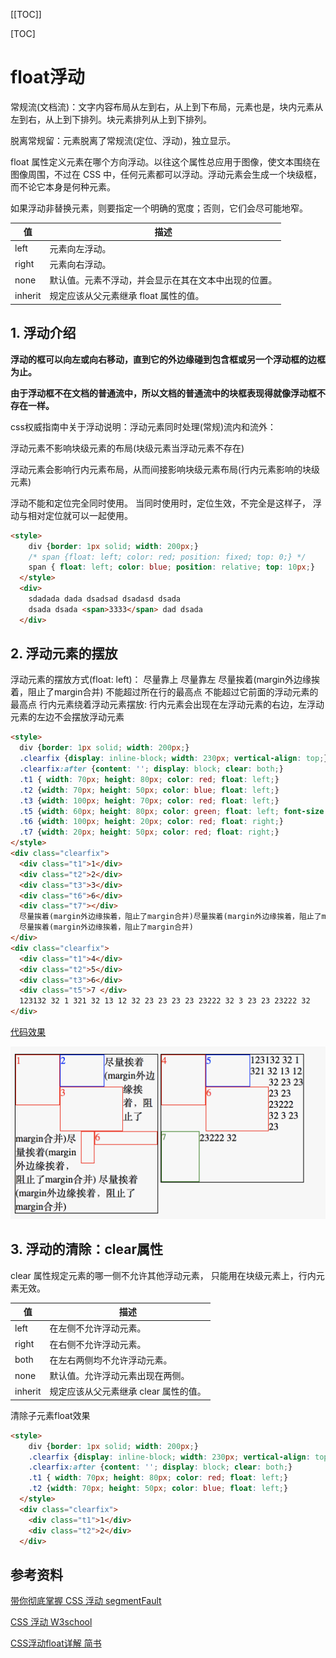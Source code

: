 [[TOC]]

[TOC]



# float浮动

常规流(文档流)：文字内容布局从左到右，从上到下布局，元素也是，块内元素从左到右，从上到下排列。块元素排列从上到下排列。

脱离常规留：元素脱离了常规流(定位、浮动)，独立显示。

float 属性定义元素在哪个方向浮动。以往这个属性总应用于图像，使文本围绕在图像周围，不过在 CSS 中，任何元素都可以浮动。浮动元素会生成一个块级框，而不论它本身是何种元素。

如果浮动非替换元素，则要指定一个明确的宽度；否则，它们会尽可能地窄。

| 值      | 描述                                                 |
| ------- | ---------------------------------------------------- |
| left    | 元素向左浮动。                                       |
| right   | 元素向右浮动。                                       |
| none    | 默认值。元素不浮动，并会显示在其在文本中出现的位置。 |
| inherit | 规定应该从父元素继承 float 属性的值。                |



## 1. 浮动介绍

**浮动的框可以向左或向右移动，直到它的外边缘碰到包含框或另一个浮动框的边框为止。**

**由于浮动框不在文档的普通流中，所以文档的普通流中的块框表现得就像浮动框不存在一样。**

css权威指南中关于浮动说明：浮动元素同时处理(常规)流内和流外：

浮动元素不影响块级元素的布局(块级元素当浮动元素不存在)

浮动元素会影响行内元素布局，从而间接影响块级元素布局(行内元素影响的块级元素)

浮动不能和定位完全同时使用。
当同时使用时，定位生效，不完全是这样子， 浮动与相对定位就可以一起使用。
```html
<style>
    div {border: 1px solid; width: 200px;}
    /* span {float: left; color: red; position: fixed; top: 0;} */
    span { float: left; color: blue; position: relative; top: 10px;}
  </style>
  <div>
    sdadada dada dsadsad dsadasd dsada
    dsada dsada <span>3333</span> dad dsada
  </div>
```



## 2. 浮动元素的摆放

浮动元素的摆放方式(float: left)：
尽量靠上
尽量靠左
尽量挨着(margin外边缘挨着，阻止了margin合并)
不能超过所在行的最高点
不能超过它前面的浮动元素的最高点
行内元素绕着浮动元素摆放: 行内元素会出现在左浮动元素的右边，左浮动元素的左边不会摆放浮动元素

```html
<style>
  div {border: 1px solid; width: 200px;}
  .clearfix {display: inline-block; width: 230px; vertical-align: top;}
  .clearfix:after {content: ''; display: block; clear: both;}
  .t1 { width: 70px; height: 80px; color: red; float: left;}
  .t2 {width: 70px; height: 50px; color: blue; float: left;}
  .t3 {width: 100px; height: 70px; color: red; float: left;}
  .t5 {width: 60px; height: 80px; color: green; float: left; font-size: 14px}
  .t6 {width: 100px; height: 20px; color: red; float: right;}
  .t7 {width: 20px; height: 50px; color: red; float: right;}
</style>
<div class="clearfix">
  <div class="t1">1</div>
  <div class="t2">2</div>
  <div class="t3">3</div>
  <div class="t6">6</div>
  <div class="t7"></div>
  尽量挨着(margin外边缘挨着，阻止了margin合并)尽量挨着(margin外边缘挨着，阻止了margin合并)
  尽量挨着(margin外边缘挨着，阻止了margin合并)
</div>
<div class="clearfix">
  <div class="t1">4</div>
  <div class="t2">5</div>
  <div class="t3">6</div>
  <div class="t5">7 </div>
  123132 32 1 321 32 13 12 32 23 23 23 23 23222 32 3 23 23 23222 32
</div>
```

[代码效果](http://js.jirengu.com/wucam/6/edit)

![](./img/019-float.png)



## 3. 浮动的清除：clear属性

clear 属性规定元素的哪一侧不允许其他浮动元素， 只能用在块级元素上，行内元素无效。

| 值      | 描述                                  |
| ------- | ------------------------------------- |
| left    | 在左侧不允许浮动元素。                |
| right   | 在右侧不允许浮动元素。                |
| both    | 在左右两侧均不允许浮动元素。          |
| none    | 默认值。允许浮动元素出现在两侧。      |
| inherit | 规定应该从父元素继承 clear 属性的值。 |



清除子元素float效果

```html
<style>
    div {border: 1px solid; width: 200px;}
    .clearfix {display: inline-block; width: 230px; vertical-align: top;}
    .clearfix:after {content: ''; display: block; clear: both;}
    .t1 { width: 70px; height: 80px; color: red; float: left;}
    .t2 {width: 70px; height: 50px; color: blue; float: left;}
  </style>
  <div class="clearfix">
    <div class="t1">1</div>
    <div class="t2">2</div>
  </div>
```











## 参考资料

 [带你彻底掌握 CSS 浮动 segmentFault](https://segmentfault.com/ls/1650000018852896)

[CSS 浮动 W3school](https://www.w3school.com.cn/css/css_positioning_floating.asp)

[CSS浮动float详解 简书](https://www.jianshu.com/p/07eb19957991)